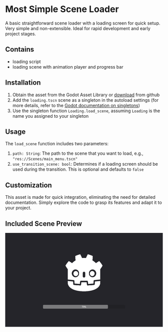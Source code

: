 # Most Simple Scene Loader

A basic straightforward scene loader with a loading screen for quick setup. Very simple and non-extensible. Ideal for rapid development and early project stages.

## Contains
- loading script
- loading scene with animation player and progress bar

## Installation
1. Obtain the asset from the Godot Asset Library or [download](https://github.com/MikeAmputer/godot-simple-scene-loader/archive/refs/heads/master.zip) from github
2. Add the `loading.tscn` scene as a singleton in the autoload settings (for more details, refer to the [Godot documentation on singletons](https://docs.godotengine.org/en/stable/tutorials/scripting/singletons_autoload.html))
3. Use the singleton function `Loading.load_scene`, assuming `Loading` is the name you assigned to your singleton

## Usage
The `load_scene` function includes two parameters:
1. `path: String`: The path to the scene that you want to load, e.g., `"res://Scenes/main_menu.tscn"`
2. `use_transition_scene: bool`: Determines if a loading screen should be used during the transition. This is optional and defaults to `false`

## Customization
This asset is made for quick integration, eliminating the need for detailed documentation. Simply explore the code to grasp its features and adapt it to your project.

## Included Scene Preview
<div style="display: flex; align-items: center;">
    <img src="_img/mssl.png" alt="Preview" height="300">
</div>
